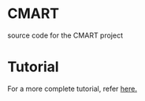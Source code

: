 # CMART
source code for the CMART project
# Tutorial
For a more complete tutorial, refer [here.](http://theone.andrew.cmu.edu/cmart/cmart_overview.html)
